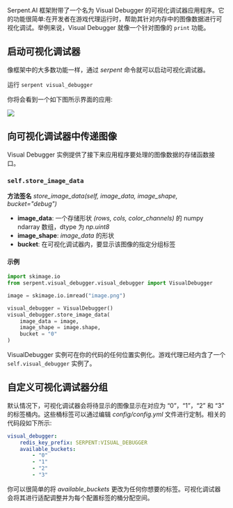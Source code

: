 Serpent.AI 框架附带了一个名为 Visual Debugger 的可视化调试器应用程序。它的功能很简单:在开发者在游戏代理运行时，帮助其针对内存中的图像数据进行可视化调试。举例来说，Visual Debugger 就像一个针对图像的 `print` 功能。


## 启动可视化调试器

像框架中的大多数功能一样，通过 _serpent_ 命令就可以启动可视化调试器。

运行 `serpent visual_debugger`

你将会看到一个如下图所示界面的应用:

![](https://s3.ca-central-1.amazonaws.com/serpent-ai-assets/wiki/visual1.png)

## 向可视化调试器中传递图像

Visual Debugger 实例提供了接下来应用程序要处理的图像数据的存储函数接口。


### `self.store_image_data`

**方法签名** *store_image_data(self, image_data, image_shape, bucket="debug")*

* **image_data**: 一个存储形状 _(rows, cols, color_channels)_ 的 numpy ndarray 数组，dtype 为 _np.uint8_
* **image_shape**: *image_data* 的形状
* **bucket**: 在可视化调试器内，要显示该图像的指定分组标签

#### 示例

```python
import skimage.io
from serpent.visual_debugger.visual_debugger import VisualDebugger

image = skimage.io.imread("image.png")

visual_debugger = VisualDebugger()
visual_debugger.store_image_data(
    image_data = image,
    image_shape = image.shape,
    bucket = "0"
)
```
VisualDebugger 实例可在你的代码的任何位置实例化。游戏代理已经内含了一个 `self.visual_debugger` 实例了。


## 自定义可视化调试器分组

默认情况下，可视化调试器会将待显示的图像显示在对应为 “0”，“1”，“2” 和 “3” 的标签桶内。这些桶标签可以通过编辑 *config/config.yml* 文件进行定制。相关的代码段如下所示:


```YAML
visual_debugger:
    redis_key_prefix: SERPENT:VISUAL_DEBUGGER
    available_buckets:
        - "0"
        - "1"
        - "2"
        - "3"
```

你可以很简单的将 *available_buckets* 更改为任何你想要的标签。可视化调试器会将其进行适配调整并为每个配置标签的桶分配空间。